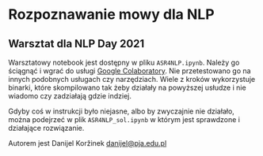 # Rozpoznawanie mowy dla NLP

## Warsztat dla NLP Day 2021

Warsztatowy notebook jest dostępny w pliku `ASR4NLP.ipynb`. Należy go ściągnąć i wgrać do usługi [Google Colaboratory](https://colab.research.google.com/). Nie przetestowano go na innych podobnych usługach czy narzędziach. Wiele z kroków wykorzystuje binarki, które skompilowano tak żeby działały na powyższej usłudze i nie wiadomo czy zadziałają gdzie indziej.

Gdyby coś w instrukcji było niejasne, albo by zwyczajnie nie działało, można podejrzeć w plik `ASR4NLP_sol.ipynb` w którym jest sprawdzone i działające rozwiązanie.

Autorem jest Danijel Koržinek <danijel@pja.edu.pl>

